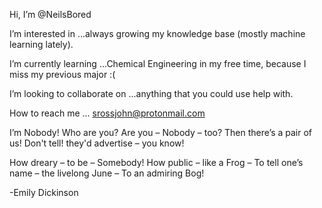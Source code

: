 Hi, I’m @NeilsBored

I’m interested in ...always growing my knowledge base (mostly machine learning lately).

I’m currently learning ...Chemical Engineering in my free time, because I miss my previous major :(

I’m looking to collaborate on ...anything that you could use help with.

How to reach me ... srossjohn@protonmail.com


I’m Nobody! Who are you?
Are you – Nobody – too?
Then there’s a pair of us!
Don't tell! they'd advertise – you know!

How dreary – to be – Somebody!
How public – like a Frog –
To tell one’s name – the livelong June –
To an admiring Bog!

-Emily Dickinson

